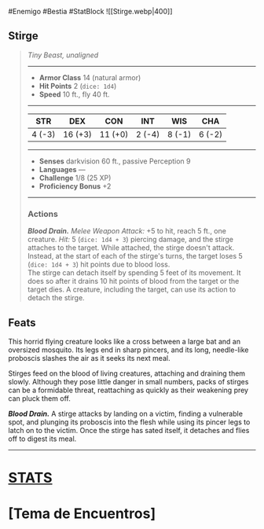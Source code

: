 #Enemigo #Bestia #StatBlock
![[Stirge.webp|400]]
## Stirge
>*Tiny Beast, unaligned*
>___
>- **Armor Class** 14 (natural armor)
>- **Hit Points** 2 (`dice: 1d4`)
>- **Speed** 10 ft., fly 40 ft.
>___
>|STR|DEX|CON|INT|WIS|CHA|
>|:---:|:---:|:---:|:---:|:---:|:---:|
>|4 (-3)|16 (+3)|11 (+0)|2 (-4)|8 (-1)|6 (-2)|
>___
>- **Senses** darkvision 60 ft., passive Perception 9
>- **Languages** —
>- **Challenge** 1/8 (25 XP)
>- **Proficiency Bonus** +2
>___
>### Actions
>***Blood Drain.*** *Melee Weapon Attack:* +5 to hit, reach 5 ft., one creature. *Hit:* 5 (`dice: 1d4 + 3`) piercing damage, and the stirge attaches to the target. While attached, the stirge doesn't attack. Instead, at the start of each of the stirge's turns, the target loses 5 (`dice: 1d4 + 3`) hit points due to blood loss.  
>The stirge can detach itself by spending 5 feet of its movement. It does so after it drains 10 hit points of blood from the target or the target dies. A creature, including the target, can use its action to detach the stirge.
## Feats
This horrid flying creature looks like a cross between a large bat and an oversized mosquito. Its legs end in sharp pincers, and its long, needle-like proboscis slashes the air as it seeks its next meal.

Stirges feed on the blood of living creatures, attaching and draining them slowly. Although they pose little danger in small numbers, packs of stirges can be a formidable threat, reattaching as quickly as their weakening prey can pluck them off.

***Blood Drain.*** A stirge attacks by landing on a victim, finding a vulnerable spot, and plunging its proboscis into the flesh while using its pincer legs to latch on to the victim. Once the stirge has sated itself, it detaches and flies off to digest its meal.
***
# [STATS](https://5e.tools/bestiary.html#stirge_mm)
# [Tema de Encuentros]